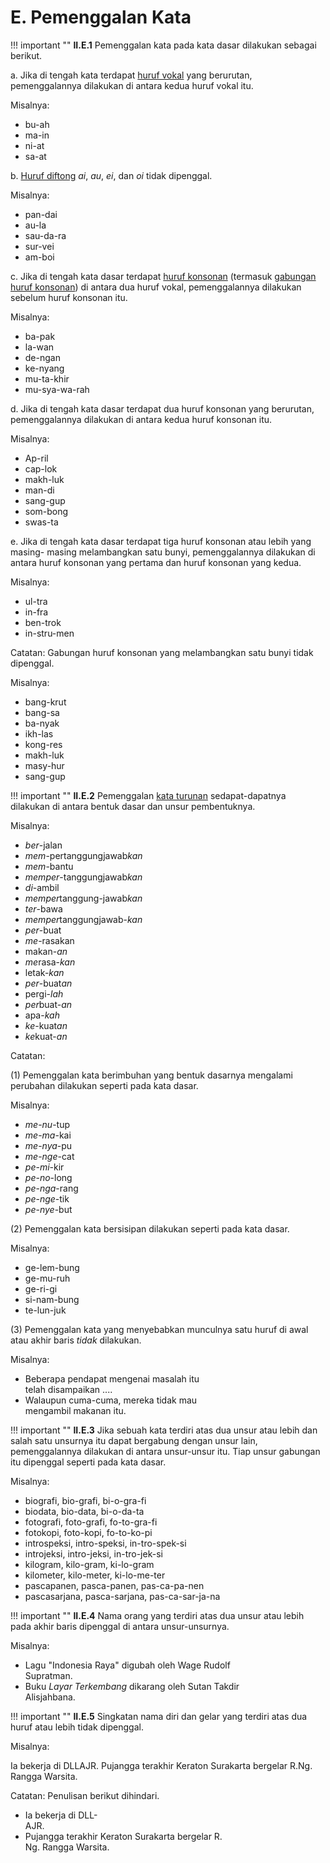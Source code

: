 # E. Pemenggalan Kata

!!! important ""
	**II.E.1** Pemenggalan kata pada kata dasar dilakukan sebagai berikut.

a. Jika di tengah kata terdapat [huruf vokal](../huruf/huruf-vokal) yang berurutan, pemenggalannya dilakukan di antara kedua huruf vokal itu.

Misalnya:

- bu-ah
- ma-in
- ni-at
- sa-at

b. [Huruf diftong](../huruf/huruf-diftong) *ai*, *au*, *ei*, dan *oi* tidak dipenggal.

Misalnya:

- pan-dai
- au-la
- sau-da-ra
- sur-vei
- am-boi

c. Jika di tengah kata dasar terdapat [huruf konsonan](../huruf/huruf-konsonan) (termasuk [gabungan huruf konsonan](../huruf/gabungan-huruf-konsonan)) di antara dua huruf vokal, pemenggalannya dilakukan sebelum huruf konsonan itu.

Misalnya:

- ba-pak
- la-wan
- de-ngan
- ke-nyang
- mu-ta-khir
- mu-sya-wa-rah

d. Jika di tengah kata dasar terdapat dua huruf konsonan yang berurutan, pemenggalannya dilakukan di antara kedua huruf konsonan itu.

Misalnya:

- Ap-ril
- cap-lok
- makh-luk
- man-di
- sang-gup
- som-bong
- swas-ta

e. Jika di tengah kata dasar terdapat tiga huruf konsonan atau lebih yang masing- masing melambangkan satu bunyi, pemenggalannya dilakukan di antara huruf konsonan yang pertama dan huruf konsonan yang kedua.

Misalnya:

- ul-tra
- in-fra
- ben-trok
- in-stru-men

Catatan: Gabungan huruf konsonan yang melambangkan satu bunyi tidak dipenggal.

Misalnya:

- bang-krut
- bang-sa
- ba-nyak
- ikh-las
- kong-res
- makh-luk
- masy-hur
- sang-gup

!!! important ""
	**II.E.2** Pemenggalan [kata turunan](../kata/kata-berimbuhan) sedapat-dapatnya dilakukan di antara bentuk dasar dan unsur pembentuknya.

Misalnya:

- *ber*-jalan
- *mem*-pertanggungjawab*kan*
- *mem*-bantu
- *memper*-tanggungjawab*kan*
- *di*-ambil
- *memper*tanggung-jawab*kan*
- *ter*-bawa
- *memper*tanggungjawab-*kan*
- *per*-buat
- *me*-rasakan
- makan-*an*
- *me*rasa-*kan*
- letak-*kan*
- *per*-buat*an*
- pergi-*lah*
- *per*buat-*an*
- apa-*kah*
- *ke*-kuat*an*
- *ke*kuat-*an*

Catatan:

(1) Pemenggalan kata berimbuhan yang bentuk dasarnya mengalami perubahan dilakukan seperti pada kata dasar.

Misalnya:

- *me*-*nu*-tup
- *me*-*ma*-kai
- *me*-*nya*-pu
- *me*-*nge*-cat
- *pe*-*mi*-kir
- *pe*-*no*-long
- *pe*-*nga*-rang
- *pe*-*nge*-tik
- *pe*-*nye*-but

(2) Pemenggalan kata bersisipan dilakukan seperti pada kata dasar.

Misalnya:

- ge-lem-bung
- ge-mu-ruh
- ge-ri-gi
- si-nam-bung
- te-lun-juk

(3) Pemenggalan kata yang menyebabkan munculnya satu huruf di awal atau akhir baris *tidak* dilakukan.

Misalnya:

- Beberapa pendapat mengenai masalah itu  
telah disampaikan ....
- Walaupun cuma-cuma, mereka tidak mau  
mengambil makanan itu.

!!! important ""
	**II.E.3** Jika sebuah kata terdiri atas dua unsur atau lebih dan salah satu unsurnya itu dapat bergabung dengan unsur lain, pemenggalannya dilakukan di antara unsur-unsur itu. Tiap unsur gabungan itu dipenggal seperti pada kata dasar.

Misalnya:

- biografi, bio-grafi, bi-o-gra-fi
- biodata, bio-data, bi-o-da-ta
- fotografi, foto-grafi, fo-to-gra-fi
- fotokopi, foto-kopi, fo-to-ko-pi
- introspeksi, intro-speksi, in-tro-spek-si
- introjeksi, intro-jeksi, in-tro-jek-si
- kilogram, kilo-gram, ki-lo-gram
- kilometer, kilo-meter, ki-lo-me-ter
- pascapanen, pasca-panen, pas-ca-pa-nen
- pascasarjana, pasca-sarjana, pas-ca-sar-ja-na

!!! important ""
	**II.E.4** Nama orang yang terdiri atas dua unsur atau lebih pada akhir baris dipenggal di antara unsur-unsurnya.

Misalnya:

- Lagu "Indonesia Raya" digubah oleh Wage Rudolf  
Supratman.
- Buku *Layar Terkembang* dikarang oleh Sutan Takdir  
Alisjahbana.

!!! important ""
	**II.E.5** Singkatan nama diri dan gelar yang terdiri atas dua huruf atau lebih tidak dipenggal.

Misalnya:

Ia bekerja di DLLAJR.
Pujangga terakhir Keraton Surakarta bergelar R.Ng. Rangga Warsita.

Catatan: Penulisan berikut dihindari.

- Ia bekerja di DLL-  
AJR.
- Pujangga terakhir Keraton Surakarta bergelar R.  
Ng. Rangga Warsita.
